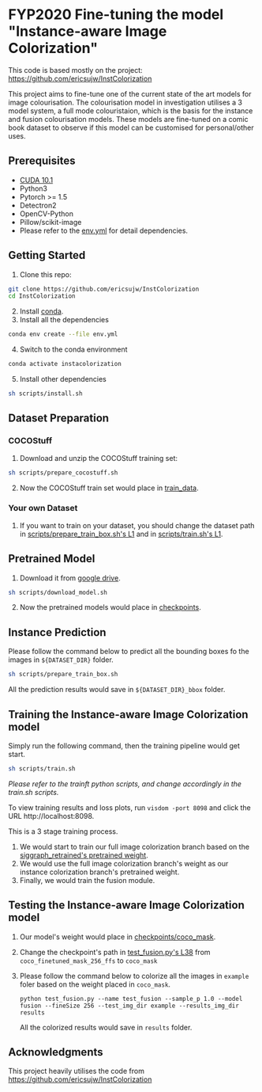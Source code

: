 # FYP2020 Fine-tuning the model "Instance-aware Image Colorization"
This code is based mostly on the project:
https://github.com/ericsujw/InstColorization

This project aims to fine-tune one of the current state of the art models for image colourisation. The colourisation model in investigation utilises a 3 model system, a full mode colouristaion, which is the basis for the instance and fusion colourisation models. These models are fine-tuned on a comic book dataset to observe if this model can be customised for personal/other uses.

## Prerequisites
* [CUDA 10.1](https://developer.nvidia.com/cuda-10.1-download-archive-update2)
* Python3
* Pytorch >= 1.5
* Detectron2
* OpenCV-Python
* Pillow/scikit-image
* Please refer to the [env.yml](env.yml) for detail dependencies.

## Getting Started
1. Clone this repo:
```sh
git clone https://github.com/ericsujw/InstColorization
cd InstColorization
```
2. Install [conda](https://www.anaconda.com/).
3. Install all the dependencies
```sh
conda env create --file env.yml
```
4. Switch to the conda environment
```sh
conda activate instacolorization
```
5. Install other dependencies
```sh
sh scripts/install.sh
```

## Dataset Preparation
### COCOStuff
1. Download and unzip the COCOStuff training set:
```sh
sh scripts/prepare_cocostuff.sh
```
2. Now the COCOStuff train set would place in [train_data](train_data).

### Your own Dataset
1. If you want to train on your dataset, you should change the dataset path in [scripts/prepare_train_box.sh's L1](scripts/prepare_train_box.sh#L1) and in [scripts/train.sh's L1](scripts/train.sh#L1).

## Pretrained Model
1. Download it from [google drive](https://drive.google.com/open?id=1Xb-DKAA9ibCVLqm8teKd1MWk6imjwTBh).
```sh
sh scripts/download_model.sh
```
2. Now the pretrained models would place in [checkpoints](checkpoints).

## Instance Prediction
Please follow the command below to predict all the bounding boxes fo the images in `${DATASET_DIR}` folder.
```sh
sh scripts/prepare_train_box.sh
```
All the prediction results would save in `${DATASET_DIR}_bbox` folder.

## Training the Instance-aware Image Colorization model
Simply run the following command, then the training pipeline would get start.
```sh
sh scripts/train.sh
```
*Please refer to the trainft python scripts, and change accordingly in the train.sh scripts.*

To view training results and loss plots, run `visdom -port 8098` and click the URL http://localhost:8098.

This is a 3 stage training process.
1. We would start to train our full image colorization branch based on the [siggraph_retrained's pretrained weight](https://github.com/richzhang/colorization-pytorch).
2. We would use the full image colorization branch's weight as our instance colorization branch's pretrained weight.
3. Finally, we would train the fusion module.

## Testing the Instance-aware Image Colorization model
1. Our model's weight would place in [checkpoints/coco_mask](checkpoints/coco_mask).
2. Change the checkpoint's path in [test_fusion.py's L38](test_fusion.py#L38) from `coco_finetuned_mask_256_ffs` to `coco_mask`
3. Please follow the command below to colorize all the images in `example` foler based on the weight placed in `coco_mask`.

    ```
    python test_fusion.py --name test_fusion --sample_p 1.0 --model fusion --fineSize 256 --test_img_dir example --results_img_dir results
    ```
    All the colorized results would save in `results` folder.


## Acknowledgments
This project heavily utilises the code from https://github.com/ericsujw/InstColorization
